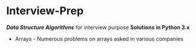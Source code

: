 # Interview-Prep

***Data Structure Algorithms*** for interview purpose
**Solutions in Python 3.x**

- Arrays - Numerous problems on arrays asked in various companies